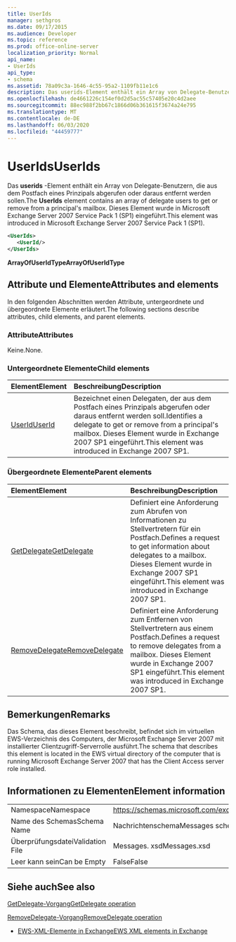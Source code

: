 ```yaml
---
title: UserIds
manager: sethgros
ms.date: 09/17/2015
ms.audience: Developer
ms.topic: reference
ms.prod: office-online-server
localization_priority: Normal
api_name:
- UserIds
api_type:
- schema
ms.assetid: 78a09c3a-1646-4c55-95a2-1109fb11e1c6
description: Das userids-Element enthält ein Array von Delegate-Benutzern, die aus dem Postfach eines Prinzipals abgerufen oder daraus entfernt werden sollen. Dieses Element wurde in Microsoft Exchange Server 2007 Service Pack 1 (SP1) eingeführt.
ms.openlocfilehash: de4661226c154ef0d2d5ac55c57405e20c4d2aee
ms.sourcegitcommit: 88ec988f2bb67c1866d06b361615f3674a24e795
ms.translationtype: MT
ms.contentlocale: de-DE
ms.lasthandoff: 06/03/2020
ms.locfileid: "44459777"
---
```

# <a name="userids"></a><span data-ttu-id="30b04-104">UserIds</span><span class="sxs-lookup"><span data-stu-id="30b04-104">UserIds</span></span>

<span data-ttu-id="30b04-105">Das **userids** -Element enthält ein Array von Delegate-Benutzern, die aus dem Postfach eines Prinzipals abgerufen oder daraus entfernt werden sollen.</span><span class="sxs-lookup"><span data-stu-id="30b04-105">The **UserIds** element contains an array of delegate users to get or remove from a principal's mailbox.</span></span> <span data-ttu-id="30b04-106">Dieses Element wurde in Microsoft Exchange Server 2007 Service Pack 1 (SP1) eingeführt.</span><span class="sxs-lookup"><span data-stu-id="30b04-106">This element was introduced in Microsoft Exchange Server 2007 Service Pack 1 (SP1).</span></span> 
  
```xml
<UserIds>
   <UserId/>
</UserIds>
```

 <span data-ttu-id="30b04-107">**ArrayOfUserIdType**</span><span class="sxs-lookup"><span data-stu-id="30b04-107">**ArrayOfUserIdType**</span></span>
## <a name="attributes-and-elements"></a><span data-ttu-id="30b04-108">Attribute und Elemente</span><span class="sxs-lookup"><span data-stu-id="30b04-108">Attributes and elements</span></span>

<span data-ttu-id="30b04-109">In den folgenden Abschnitten werden Attribute, untergeordnete und übergeordnete Elemente erläutert.</span><span class="sxs-lookup"><span data-stu-id="30b04-109">The following sections describe attributes, child elements, and parent elements.</span></span>
  
### <a name="attributes"></a><span data-ttu-id="30b04-110">Attribute</span><span class="sxs-lookup"><span data-stu-id="30b04-110">Attributes</span></span>

<span data-ttu-id="30b04-111">Keine.</span><span class="sxs-lookup"><span data-stu-id="30b04-111">None.</span></span>
  
### <a name="child-elements"></a><span data-ttu-id="30b04-112">Untergeordnete Elemente</span><span class="sxs-lookup"><span data-stu-id="30b04-112">Child elements</span></span>

|<span data-ttu-id="30b04-113">**Element**</span><span class="sxs-lookup"><span data-stu-id="30b04-113">**Element**</span></span>|<span data-ttu-id="30b04-114">**Beschreibung**</span><span class="sxs-lookup"><span data-stu-id="30b04-114">**Description**</span></span>|
|:-----|:-----|
|[<span data-ttu-id="30b04-115">UserId</span><span class="sxs-lookup"><span data-stu-id="30b04-115">UserId</span></span>](userid.md) <br/> |<span data-ttu-id="30b04-116">Bezeichnet einen Delegaten, der aus dem Postfach eines Prinzipals abgerufen oder daraus entfernt werden soll.</span><span class="sxs-lookup"><span data-stu-id="30b04-116">Identifies a delegate to get or remove from a principal's mailbox.</span></span> <span data-ttu-id="30b04-117">Dieses Element wurde in Exchange 2007 SP1 eingeführt.</span><span class="sxs-lookup"><span data-stu-id="30b04-117">This element was introduced in Exchange 2007 SP1.</span></span>  <br/> |
   
### <a name="parent-elements"></a><span data-ttu-id="30b04-118">Übergeordnete Elemente</span><span class="sxs-lookup"><span data-stu-id="30b04-118">Parent elements</span></span>

|<span data-ttu-id="30b04-119">**Element**</span><span class="sxs-lookup"><span data-stu-id="30b04-119">**Element**</span></span>|<span data-ttu-id="30b04-120">**Beschreibung**</span><span class="sxs-lookup"><span data-stu-id="30b04-120">**Description**</span></span>|
|:-----|:-----|
|[<span data-ttu-id="30b04-121">GetDelegate</span><span class="sxs-lookup"><span data-stu-id="30b04-121">GetDelegate</span></span>](getdelegate.md) <br/> |<span data-ttu-id="30b04-122">Definiert eine Anforderung zum Abrufen von Informationen zu Stellvertretern für ein Postfach.</span><span class="sxs-lookup"><span data-stu-id="30b04-122">Defines a request to get information about delegates to a mailbox.</span></span> <span data-ttu-id="30b04-123">Dieses Element wurde in Exchange 2007 SP1 eingeführt.</span><span class="sxs-lookup"><span data-stu-id="30b04-123">This element was introduced in Exchange 2007 SP1.</span></span>  <br/> |
|[<span data-ttu-id="30b04-124">RemoveDelegate</span><span class="sxs-lookup"><span data-stu-id="30b04-124">RemoveDelegate</span></span>](removedelegate.md) <br/> |<span data-ttu-id="30b04-125">Definiert eine Anforderung zum Entfernen von Stellvertretern aus einem Postfach.</span><span class="sxs-lookup"><span data-stu-id="30b04-125">Defines a request to remove delegates from a mailbox.</span></span> <span data-ttu-id="30b04-126">Dieses Element wurde in Exchange 2007 SP1 eingeführt.</span><span class="sxs-lookup"><span data-stu-id="30b04-126">This element was introduced in Exchange 2007 SP1.</span></span>  <br/> |
   
## <a name="remarks"></a><span data-ttu-id="30b04-127">Bemerkungen</span><span class="sxs-lookup"><span data-stu-id="30b04-127">Remarks</span></span>

<span data-ttu-id="30b04-128">Das Schema, das dieses Element beschreibt, befindet sich im virtuellen EWS-Verzeichnis des Computers, der Microsoft Exchange Server 2007 mit installierter Clientzugriff-Serverrolle ausführt.</span><span class="sxs-lookup"><span data-stu-id="30b04-128">The schema that describes this element is located in the EWS virtual directory of the computer that is running Microsoft Exchange Server 2007 that has the Client Access server role installed.</span></span>
  
## <a name="element-information"></a><span data-ttu-id="30b04-129">Informationen zu Elementen</span><span class="sxs-lookup"><span data-stu-id="30b04-129">Element information</span></span>

|||
|:-----|:-----|
|<span data-ttu-id="30b04-130">Namespace</span><span class="sxs-lookup"><span data-stu-id="30b04-130">Namespace</span></span>  <br/> |https://schemas.microsoft.com/exchange/services/2006/messages  <br/> |
|<span data-ttu-id="30b04-131">Name des Schemas</span><span class="sxs-lookup"><span data-stu-id="30b04-131">Schema Name</span></span>  <br/> |<span data-ttu-id="30b04-132">Nachrichtenschema</span><span class="sxs-lookup"><span data-stu-id="30b04-132">Messages schema</span></span>  <br/> |
|<span data-ttu-id="30b04-133">Überprüfungsdatei</span><span class="sxs-lookup"><span data-stu-id="30b04-133">Validation File</span></span>  <br/> |<span data-ttu-id="30b04-134">Messages. xsd</span><span class="sxs-lookup"><span data-stu-id="30b04-134">Messages.xsd</span></span>  <br/> |
|<span data-ttu-id="30b04-135">Leer kann sein</span><span class="sxs-lookup"><span data-stu-id="30b04-135">Can be Empty</span></span>  <br/> |<span data-ttu-id="30b04-136">False</span><span class="sxs-lookup"><span data-stu-id="30b04-136">False</span></span>  <br/> |
   
## <a name="see-also"></a><span data-ttu-id="30b04-137">Siehe auch</span><span class="sxs-lookup"><span data-stu-id="30b04-137">See also</span></span>



[<span data-ttu-id="30b04-138">GetDelegate-Vorgang</span><span class="sxs-lookup"><span data-stu-id="30b04-138">GetDelegate operation</span></span>](getdelegate-operation.md)
  
[<span data-ttu-id="30b04-139">RemoveDelegate-Vorgang</span><span class="sxs-lookup"><span data-stu-id="30b04-139">RemoveDelegate operation</span></span>](removedelegate-operation.md)


- [<span data-ttu-id="30b04-140">EWS-XML-Elemente in Exchange</span><span class="sxs-lookup"><span data-stu-id="30b04-140">EWS XML elements in Exchange</span></span>](ews-xml-elements-in-exchange.md)

